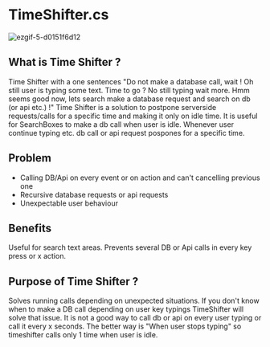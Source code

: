 # TimeShifter.cs

![ezgif-5-d0151f6d12](https://user-images.githubusercontent.com/11661323/158804518-39a2ebb9-caf3-4ee4-88d2-a2dd07697758.gif)

## What is Time Shifter ?

Time Shifter with a one sentences "Do not make a database call, wait ! Oh still user is typing some text. Time to go ? No still typing wait more. Hmm seems good now, lets search make a database request and search on db (or api etc.) !"
Time Shifter is a solution to postpone serverside requests/calls for a specific time and making it only on idle time. It is useful for SearchBoxes to make a db call when user is idle. Whenever user continue typing etc. db call or api request pospones for a specific time.

## Problem

* Calling DB/Api on every event or on action and can't cancelling previous one
* Recursive database requests or api requests
* Unexpectable user behaviour

## Benefits

Useful for search text areas.
Prevents several DB or Api calls in every key press or x action.

## Purpose of Time Shifter ?

Solves running calls depending on unexpected situations. If you don't know when to make a DB call depending on user key typings TimeShifter will solve that issue. It is not a good way to call db or api on every user typing or call it every x seconds. The better way is "When user stops typing" so timeshifter calls only 1 time when user is idle.
